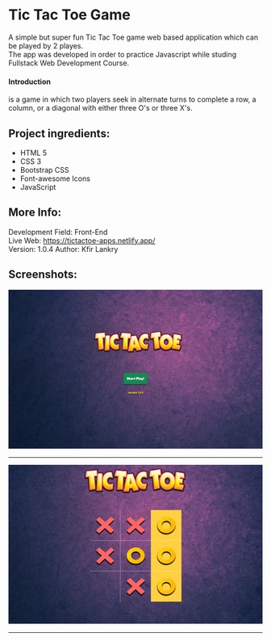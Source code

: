 # Tic Tac Toe Game
A simple but super fun Tic Tac Toe game web based application which can be played by 2 playes.  
The app was developed in order to practice Javascript while studing Fullstack Web Development Course. 

#### Introduction
is a game in which two players seek in alternate turns to complete a row, a column, or a diagonal with either three O's or three X's.  

## Project ingredients:
* HTML 5  
* CSS 3  
* Bootstrap CSS  
* Font-awesome Icons  
* JavaScript  

## More Info:
Development Field: Front-End  
Live Web: https://tictactoe-apps.netlify.app/  
Version: 1.0.4 
Author: Kfir Lankry  

## Screenshots:  
![alt text](https://github.com/KfirLankry/TicTacToe-Game/blob/main/imgs/screenshot_1.jpg?raw=true) 
***
![alt text](https://github.com/KfirLankry/TicTacToe-Game/blob/main/imgs/screenshot_2.jpg?raw=true)  
***
